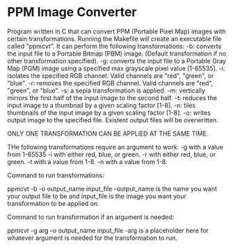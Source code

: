 # PPM Image Converter
 Program written in C that can convert PPM (Portable Pixel Map) images with certain transformations.
 Running the Makefile will create an executable file called "ppmcvt".
 It can perform the following transformations:
 -b: converts the input file to a Portable Bitmap (PBM) image. (Default transformation if no other transformation specified).
 -g: converts the input file to a Portable Gray Map (PGM) image using a specified max grayscale pixel value [1-65535]. 
 -i: isolates the specified RGB channel. Valid channels are "red", "green", or "blue".
 -r: removes the specified RGB channel. Valid channels are "red", "green", or "blue".
 -s: a sepia transformation is applied. 
 -m: vertically mirrors the first half of the input image to the second half.
 -t: reduces the input image to a thumbnail by a given scaling factor [1-8]. 
 -n: tiles thumbnails of the input image by a given scaling factor [1-8]. 
 -o: writes output image to the specified file. Existent output files will be overwritten.

 ONLY ONE TRANSFORMATION CAN BE APPLIED AT THE SAME TIME.

 THe following transformations require an argument to work:
 -g with a value from 1-65535
 -i with either red, blue, or green.
 -r with either red, blue, or green. 
 -t with a value from 1-8.
 -n with a value from 1-8.

 Command to run transformations:

 ppmcvt -b -o output_name input_file
-output_name is the name you want your output file to be and input_file is the image you want your transformation to be applied on. 

Command to run transformation if an argument is needed:

ppmcvt -g arg -o output_name input_file
-arg is a placeholder here for whatever argument is needed for the transformation to run. 
 
 
